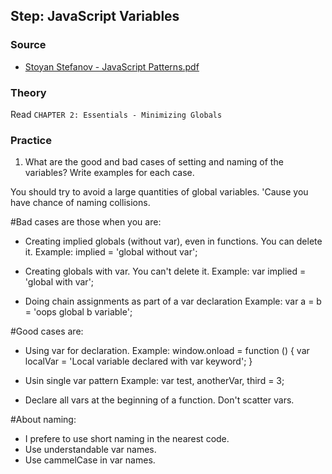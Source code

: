 
## Step: JavaScript Variables

### Source
- [Stoyan Stefanov - JavaScript Patterns.pdf](../master/source/Stoyan_Stefanov-JavaScript_Patterns.pdf)

### Theory

Read `CHAPTER 2: Essentials - Minimizing Globals`

### Practice

1. What are the good and bad cases of setting and naming of the variables? Write examples for each case.

You should try to avoid a large quantities of global variables. 'Cause you have chance of naming collisions.

#Bad cases are those when you are:
- Creating implied globals (without var), even in functions. You can delete it.
Example:
	implied = 'global without var';
	
- Creating globals with var. You can't delete it.
Example:
	var implied = 'global with var';

- Doing chain assignments as part of a var declaration
Example:
	var a = b = 'oops global b variable';

	
#Good cases are:
- Using var for declaration.
Example:
	window.onload = function () {
		var localVar = 'Local variable declared with var keyword';
	}

- Usin single var pattern
Example:
	var test, anotherVar, third = 3;

- Declare all vars at the beginning of a function. Don't scatter vars.


#About naming:
- I prefere to use short naming in the nearest code.
- Use understandable var names.
- Use cammelCase in var names.